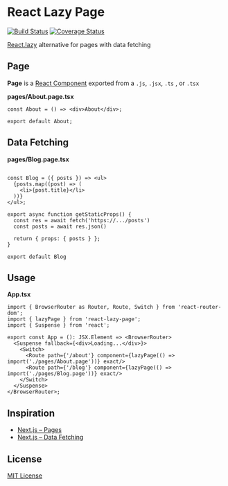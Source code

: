 # React Lazy Page

[![Build Status](https://www.travis-ci.com/LeMarck/lazy-page.svg?branch=master)](https://www.travis-ci.com/LeMarck/lazy-page)
[![Coverage Status](https://coveralls.io/repos/github/LeMarck/lazy-page/badge.svg?branch=master)](https://coveralls.io/github/LeMarck/lazy-page?branch=master)

[React.lazy](https://ru.reactjs.org/docs/code-splitting.html) alternative for pages with data fetching

## Page

**Page** is a [React Component](https://reactjs.org/docs/components-and-props.html) exported from a `.js`, `.jsx`, `.ts`
, or `.tsx`

**pages/About.page.tsx**

```tsx
const About = () => <div>About</div>;

export default About;
```

## Data Fetching

**pages/Blog.page.tsx**

```tsx

const Blog = ({ posts }) => <ul>
  {posts.map((post) => (
    <li>{post.title}</li>
  ))}
</ul>;

export async function getStaticProps() {
  const res = await fetch('https://.../posts')
  const posts = await res.json()

  return { props: { posts } };
}

export default Blog
```

## Usage

**App.tsx**

```tsx
import { BrowserRouter as Router, Route, Switch } from 'react-router-dom';
import { lazyPage } from 'react-lazy-page';
import { Suspense } from 'react';

export const App = (): JSX.Element => <BrowserRouter>
  <Suspense fallback={<div>Loading...</div>}>
    <Switch>
      <Route path={'/about'} component={lazyPage(() => import('./pages/About.page'))} exact/>
      <Route path={'/blog'} component={lazyPage(() => import('./pages/Blog.page'))} exact/>
    </Switch>
  </Suspense>
</BrowserRouter>;
```

## Inspiration

* [Next.js – Pages](https://nextjs.org/docs/basic-features/pages)
* [Next.js – Data Fetching](https://nextjs.org/docs/basic-features/data-fetching)

## License

[MIT License](LICENSE)
